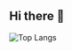 ## Hi there 👋



<div style="width: 200px">
  <img src="https://github-readme-stats.vercel.app/api/top-langs/?username=EduardoTartas&langs_count=8" alt="Top Langs" />
</a>
</div>

